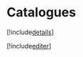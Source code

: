 # Catalogues

[!include[details](catalogues.details.autogen.md)]

[!include[editer](catalogues.editer.autogen.md)]

































